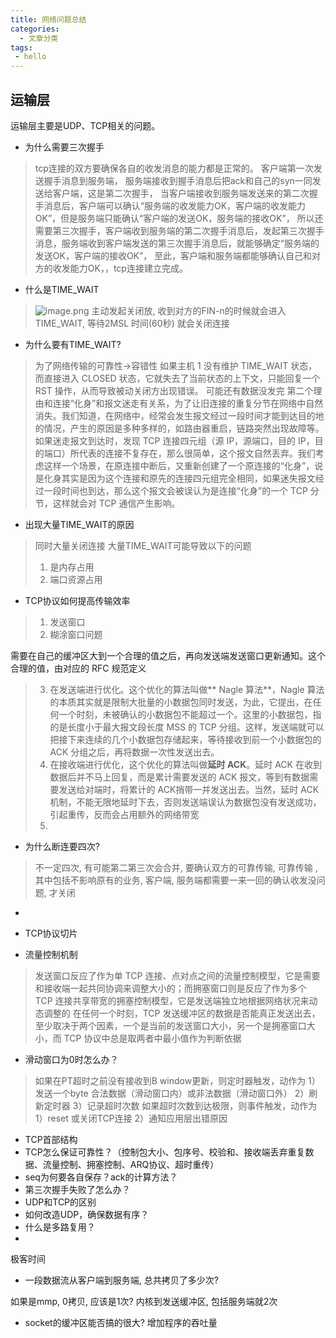 ```yaml
---
title: 网络问题总结
categories:
  - 文章分类
tags: 
 - hello
---
```


## 运输层
运输层主要是UDP、TCP相关的问题。

- 为什么需要三次握手
> tcp连接的双方要确保各自的收发消息的能力都是正常的。 客户端第一次发送握手消息到服务端， 服务端接收到握手消息后把ack和自己的syn一同发送给客户端，这是第二次握手， 当客户端接收到服务端发送来的第二次握手消息后，客户端可以确认“服务端的收发能力OK，客户端的收发能力OK”，但是服务端只能确认“客户端的发送OK，服务端的接收OK”， 所以还需要第三次握手，客户端收到服务端的第二次握手消息后，发起第三次握手消息，服务端收到客户端发送的第三次握手消息后，就能够确定“服务端的发送OK，客户端的接收OK”， 至此，客户端和服务端都能够确认自己和对方的收发能力OK，，tcp连接建立完成。


-  什么是TIME_WAIT 
> ![image.png](https://cdn.nlark.com/yuque/0/2022/png/545431/1652530678440-1dda5193-fb5d-4c13-bd2f-4b7340437395.png#clientId=u7140745c-d3a4-4&crop=0&crop=0&crop=1&crop=1&from=paste&height=368&id=ud5fb29e1&margin=%5Bobject%20Object%5D&name=image.png&originHeight=736&originWidth=1088&originalType=binary&ratio=1&rotation=0&showTitle=false&size=187259&status=done&style=none&taskId=uaf3f6bdf-6aab-4484-93f3-2186a7eda89&title=&width=544)
> 主动发起关闭放, 收到对方的FIN-n的时候就会进入TIME_WAIT, 等待2MSL 时间(60秒) 就会关闭连接

- 为什么要有TIME_WAIT?
> 为了网络传输的可靠性->容错性
> 如果主机 1 没有维护 TIME_WAIT 状态，而直接进入 CLOSED 状态，它就失去了当前状态的上下文，只能回复一个 RST 操作，从而导致被动关闭方出现错误。
> 可能还有数据没发完
> 第二个理由和连接“化身”和报文迷走有关系，为了让旧连接的重复分节在网络中自然消失。我们知道，在网络中，经常会发生报文经过一段时间才能到达目的地的情况，产生的原因是多种多样的，如路由器重启，链路突然出现故障等。如果迷走报文到达时，发现 TCP 连接四元组（源 IP，源端口，目的 IP，目的端口）所代表的连接不复存在，那么很简单，这个报文自然丢弃。我们考虑这样一个场景，在原连接中断后，又重新创建了一个原连接的“化身”，说是化身其实是因为这个连接和原先的连接四元组完全相同，如果迷失报文经过一段时间也到达，那么这个报文会被误认为是连接“化身”的一个 TCP 分节，这样就会对 TCP 通信产生影响。

- 出现大量TIME_WAIT的原因
> 同时大量关闭连接
> 大量TIME_WAIT可能导致以下的问题
> 1. 是内存占用
> 1. 端口资源占用

- TCP协议如何提高传输效率
> 1. 发送窗口
> 1. 糊涂窗口问题
> 
需要在自己的缓冲区大到一个合理的值之后，再向发送端发送窗口更新通知。这个合理的值，由对应的 RFC 规范定义
> 3. 在发送端进行优化。这个优化的算法叫做** Nagle 算法**，Nagle 算法的本质其实就是限制大批量的小数据包同时发送，为此，它提出，在任何一个时刻，未被确认的小数据包不能超过一个。这里的小数据包，指的是长度小于最大报文段长度 MSS 的 TCP 分组。这样，发送端就可以把接下来连续的几个小数据包存储起来，等待接收到前一个小数据包的 ACK 分组之后，再将数据一次性发送出去。
> 3. 在接收端进行优化，这个优化的算法叫做**延时 ACK**。延时 ACK 在收到数据后并不马上回复，而是累计需要发送的 ACK 报文，等到有数据需要发送给对端时，将累计的 ACK捎带一并发送出去。当然，延时 ACK 机制，不能无限地延时下去，否则发送端误认为数据包没有发送成功，引起重传，反而会占用额外的网络带宽
> 3. 


- 为什么断连要四次?
> 不一定四次, 有可能第二第三次会合并, 要确认双方的可靠传输, 可靠传输 , 其中包括不影响原有的业务, 客户端, 服务端都需要一来一回的确认收发没问题, 才关闭

- 

- TCP协议切片
- 流量控制机制
> 发送窗口反应了作为单 TCP 连接、点对点之间的流量控制模型，它是需要和接收端一起共同协调来调整大小的；而拥塞窗口则是反应了作为多个 TCP 连接共享带宽的拥塞控制模型，它是发送端独立地根据网络状况来动态调整的
> 在任何一个时刻，TCP 发送缓冲区的数据是否能真正发送出去，至少取决于两个因素，一个是当前的发送窗口大小，另一个是拥塞窗口大小，而 TCP 协议中总是取两者中最小值作为判断依据


- 滑动窗口为0时怎么办？
> 如果在PT超时之前没有接收到B window更新，则定时器触发，动作为
> 1）发送一个byte 合法数据（滑动窗口内）或非法数据（滑动窗口外）
> 2）刷新定时器
> 3）记录超时次数
> 如果超时次数到达极限，则事件触发，动作为
> 1）reset 或关闭TCP连接
> 2）通知应用层出错原因


- TCP首部结构 
-  TCP怎么保证可靠性？（控制包大小、包序号、校验和、接收端丢弃重复数据、流量控制、拥塞控制、ARQ协议、超时重传）
- seq为何要各自保存？ack的计算方法？	
- 第三次握手失败了怎么办？
- UDP和TCP的区别
- 如何改造UDP，确保数据有序？
- 什么是多路复用？
- 


极客时间

- 一段数据流从客户端到服务端, 总共拷贝了多少次? 

如果是mmp, 0拷贝, 应该是1次? 内核到发送缓冲区, 包括服务端就2次

- socket的缓冲区能否搞的很大? 增加程序的吞吐量

